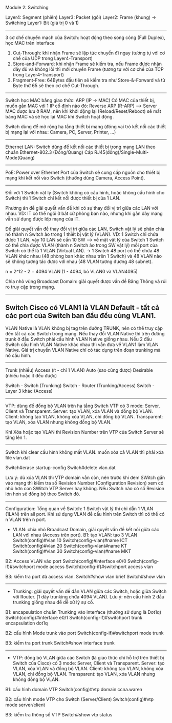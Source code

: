 Module 2: Switching

Layer4: Segment (phiên)
Layer3: Packet (gói)
Layer2: Frame (khung) -> Switching
Layer1: Bit (giá trị 0 và 1)

-------------------------------------------------------------------------------------------------------------------------
3 cơ chế chuyển mạch của Switch: hoạt động theo song công (Full Duplex), học MAC trên interface
1. Cut-Through: khi nhận Frame sẽ lập tức chuyển đi ngay (tương tự với cơ chế của UDP trong Layer4-Transport)
2. Store-and-Forward: khi nhận Frame sẽ kiểm tra, nếu Frame được nhận đầy đủ và không lỗi thì mới chuyển Frame (tương tự với cơ chế của TCP trong Layer4-Transport)
3. Fragment-Free: 64Bytes đầu tiên sẽ kiểm tra như Store-&-Forward và từ Byte thứ 65 sẽ theo cơ chế Cut-Through.

-------------------------------------------------------------------------------------------------------------------------
Switch học MAC bằng giao thức: ARP (IP -> MAC)
Có MAC của thiết bị, muốn gắn MAC với 1 IP cố định nào đó: Reverse ARP (R-ARP) --> Server
MAC được lưu ở RAM, nên khi khởi động lại (Reload/Reset/Reboot) sẽ mất bảng MAC và sẽ học lại MAC khi Switch hoạt động.

Switch dùng để mở rộng hạ tầng thiết bị mạng (đóng vai trò kết nối các thiết bị mạng lại với nhau: Camera, PC, Server, Printer, ...)

-------------------------------------------------------------------------------------------------------------------------
Ethernet LAN: Switch dùng để kết nối các thiết bị trong mạng LAN theo chuẩn Ethernet-802.3 (Đồng/Quang)
Cáp RJ45(đồng)/Single-Multi-Mode(Quang)

-------------------------------------------------------------------------------------------------------------------------
PoE: Power over Ethernet
Port của Switch sẽ cung cấp nguồn cho thiết bị mạng khi kết nối vào Switch (thường dùng Camera, Access Point).

-------------------------------------------------------------------------------------------------------------------------
Đối với 1 Switch vật lý (Switch không có cấu hình, hoặc không cấu hình cho Switch) 
thì 1 Switch chỉ kết nối được thiết bị của 1 LAN.

Phương án để giải quyết vấn đề khi có sự thay đổi vị trí giữa các LAN với nhau.
VD: IT có thể ngồi ở bất cứ phòng ban nào, nhưng khi gắn dây mạng vẫn sử dụng được lớp mạng của IT.

Để giải quyết vấn đề thay đổi vị trí giữa các LAN, Switch vật lý sẽ phân chia nó thành n Switch ảo trong 1 thiết bị vật lý (VLAN).
VD: 1 Switch chỉ chứa được 1 LAN, vậy 10 LAN sẽ cần 10 SW --> về mặt vật lý của Switch
    1 Switch có thể chia được VLAN (thành n Switch ảo trong SW vật lý) mỗi port của Switch có thể là 1 VLAN (Virtual LAN).
    -> 1 Switch 48 port có thể chứa 48 VLAN khác nhau (48 phòng ban khác nhau trên 1 Switch) và 48 VLAN nào sẽ không tương tác được với nhau (48 VLAN tương đương 48 subnet).

n = 2^12 - 2 = 4094 VLAN (1 - 4094, bỏ VLAN0 và VLAN4095)

Chia nhỏ vùng Broadcast Domain: giải quyết được vấn đề Băng Thông và rủi ro truy cập trong mạng.

-------------------------------------------------------------------------------------------------------------------------
Switch Cisco có VLAN1 là VLAN Default - tất cả các port của Switch ban đầu đều cùng VLAN1.
-------------------------------------------------------------------------------------------------------------------------
VLAN Native là VLAN không bị tag trên đường TRUNK, nên có thể truy cập đến tất cả các Switch trong mạng.
Nếu thay đổi VLAN Native thì trên đường trunk ở đầu Switch phải cấu hình VLAN Native giống nhau.
Nều 2 đầu Switch cấu hình VLAN Native khác nhau thì vẫn đưa về VLAN1 làm VLAN Native.
Giá trị chuyển VLAN Native chỉ có tác dụng trên đoạn trunking mà nó cấu hình.

-------------------------------------------------------------------------------------------------------------------------
Trunk (nhiều)
Access (ít - chỉ 1 VLAN)
Auto (sao cũng được)
Desirable (nhiều hoặc ít đều được)

Switch - Switch  (Trunking)
Switch - Router  (Trunking/Access)
Switch - Layer 3 khác (Access)


-------------------------------------------------------------------------------------------------------------------------
VTP: dùng để đồng bộ VLAN trên hạ tầng Switch
VTP có 3 mode: Server, Client và Transparent.
	Server: tạo VLAN, xóa VLAN và đồng bộ VLAN.
	Client: không tạo VLAN, không xóa VLAN, chỉ đồng bộ VLAN.
	Transparent: tạo VLAN, xóa VLAN nhưng không đồng bộ VLAN.

Khi Xóa hoặc tạo VLAN thì Revision Number trên VTP của Switch Server sẽ tăng lên 1.

-------------------------------------------------------------------------------------------------------------------------
Switch khi clear cấu hình không mất VLAN.
muốn xóa cả VLAN thì phải xóa file vlan.dat

Switch#erase startup-config
Switch#delete vlan.dat

Lưu ý: dù xóa VLAN thì VTP domain vẫn còn, nên trước khi đem SWitch gắn vào mạng thì kiểm tra số Revision Number (Configuration Revision)
xem có nhỏ hơn con SWitch VTP Server hay không.
Nếu Switch nào có số Revision lớn hơn sẽ đồng bộ theo Switch đó.

-------------------------------------------------------------------------------------------------------------------------
Configuration:
Tổng quan về Switch:
1 Switch vật lý thì chỉ dẫn 1 VLAN (1LAN) trên all port.
Khi sử dụng VLAN để cấu hình trên Switch thì có thể có n VLAN trên n port.
- VLAN: chia nhỏ Broadcast Domain, giải quyết vấn đề kết nối giữa các LAN với nhau (Access trên port).
B1: tạo VLAN: tạo 3 VLAN
Switch(config)#vlan 10
Switch(config-vlan)#name ICT
Switch(config)#vlan 20
Switch(config-vlan)#name KT
Switch(config)#vlan 30
Switch(config-vlan)#name MKT

B2: Access VLAN vào port
Switch(config)#interface e0/0
Switch(config-if)#switchport mode access
Switch(config-if)#switchport access vlan <vlan-id>

B3: kiểm tra port đã access vlan.
Switch#show vlan brief
Switch#show vlan

-------------------------------------------------------------------------------------------------------------------------
- Trunking: giải quyết vấn đề dẫn VLAN giữa các Switch, hoặc giữa Switch với Router.
(1 dây trunking chứa 4094 VLAN).
Lưu ý: nên cấu hình 2 đầu trunking giống nhau để dễ xử lý sự cố.

B1: encapsulation chuẩn Trunking vào interface (thường sử dụng là Dot1q)
Switch(config)#interface e0/1
Switch(config-if)#switchport trunk encapsulation dot1q

B2: cấu hình Mode trunk vào port
Switch(config-if)#switchport mode trunk

B3: kiểm tra port trunk
Switch#show interface trunk

-------------------------------------------------------------------------------------------------------------------------
- VTP: đồng bộ VLAN giữa các Switch (là giao thức chỉ hỗ trợ trên thiết bị Switch của Cisco)
có 3 mode: Server, Client và Transparent.
	Server: tạo VLAN, xóa VLAN và đồng bộ VLAN.
	Client: không tạo VLAN, không xóa VLAN, chỉ đồng bộ VLAN.
	Transparent: tạo VLAN, xóa VLAN nhưng không đồng bộ VLAN.

B1: cấu hình domain VTP
Switch(config)#vtp domain ccna.waren

B2: cấu hình mode VTP cho Switch (Server/Client)
Switch(config)#vtp mode server/client

B3: kiểm tra thông số VTP
Switch#show vtp status




